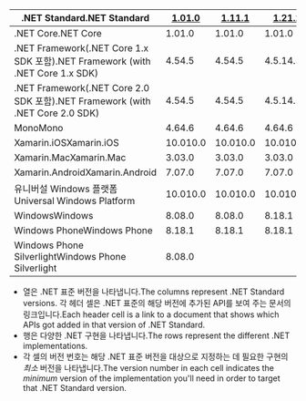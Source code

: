 | <span data-ttu-id="98c2a-101">.NET Standard</span><span class="sxs-lookup"><span data-stu-id="98c2a-101">.NET Standard</span></span>                             | <span data-ttu-id="98c2a-102">[1.0]</span><span class="sxs-lookup"><span data-stu-id="98c2a-102">[1.0]</span></span> | <span data-ttu-id="98c2a-103">[1.1]</span><span class="sxs-lookup"><span data-stu-id="98c2a-103">[1.1]</span></span>  | <span data-ttu-id="98c2a-104">[1.2]</span><span class="sxs-lookup"><span data-stu-id="98c2a-104">[1.2]</span></span> | <span data-ttu-id="98c2a-105">[1.3]</span><span class="sxs-lookup"><span data-stu-id="98c2a-105">[1.3]</span></span> | <span data-ttu-id="98c2a-106">[1.4]</span><span class="sxs-lookup"><span data-stu-id="98c2a-106">[1.4]</span></span> | <span data-ttu-id="98c2a-107">[1.5]</span><span class="sxs-lookup"><span data-stu-id="98c2a-107">[1.5]</span></span>      | <span data-ttu-id="98c2a-108">[1.6]</span><span class="sxs-lookup"><span data-stu-id="98c2a-108">[1.6]</span></span>      | <span data-ttu-id="98c2a-109">[2.0]</span><span class="sxs-lookup"><span data-stu-id="98c2a-109">[2.0]</span></span>      |
|-------------------------------------------|-------|--------|-------|-------|-------|------------|------------|------------|
| <span data-ttu-id="98c2a-110">.NET Core</span><span class="sxs-lookup"><span data-stu-id="98c2a-110">.NET Core</span></span>                                 | <span data-ttu-id="98c2a-111">1.0</span><span class="sxs-lookup"><span data-stu-id="98c2a-111">1.0</span></span>   | <span data-ttu-id="98c2a-112">1.0</span><span class="sxs-lookup"><span data-stu-id="98c2a-112">1.0</span></span>    | <span data-ttu-id="98c2a-113">1.0</span><span class="sxs-lookup"><span data-stu-id="98c2a-113">1.0</span></span>   | <span data-ttu-id="98c2a-114">1.0</span><span class="sxs-lookup"><span data-stu-id="98c2a-114">1.0</span></span>   | <span data-ttu-id="98c2a-115">1.0</span><span class="sxs-lookup"><span data-stu-id="98c2a-115">1.0</span></span>   | <span data-ttu-id="98c2a-116">1.0</span><span class="sxs-lookup"><span data-stu-id="98c2a-116">1.0</span></span>        | <span data-ttu-id="98c2a-117">1.0</span><span class="sxs-lookup"><span data-stu-id="98c2a-117">1.0</span></span>        | <span data-ttu-id="98c2a-118">2.0</span><span class="sxs-lookup"><span data-stu-id="98c2a-118">2.0</span></span>        |
| <span data-ttu-id="98c2a-119">.NET Framework(.NET Core 1.x SDK 포함)</span><span class="sxs-lookup"><span data-stu-id="98c2a-119">.NET Framework (with .NET Core 1.x SDK)</span></span>   | <span data-ttu-id="98c2a-120">4.5</span><span class="sxs-lookup"><span data-stu-id="98c2a-120">4.5</span></span>   | <span data-ttu-id="98c2a-121">4.5</span><span class="sxs-lookup"><span data-stu-id="98c2a-121">4.5</span></span>    | <span data-ttu-id="98c2a-122">4.5.1</span><span class="sxs-lookup"><span data-stu-id="98c2a-122">4.5.1</span></span> | <span data-ttu-id="98c2a-123">4.6</span><span class="sxs-lookup"><span data-stu-id="98c2a-123">4.6</span></span>   | <span data-ttu-id="98c2a-124">4.6.1</span><span class="sxs-lookup"><span data-stu-id="98c2a-124">4.6.1</span></span> | <span data-ttu-id="98c2a-125">4.6.2</span><span class="sxs-lookup"><span data-stu-id="98c2a-125">4.6.2</span></span>      |            |            |
| <span data-ttu-id="98c2a-126">.NET Framework(.NET Core 2.0 SDK 포함)</span><span class="sxs-lookup"><span data-stu-id="98c2a-126">.NET Framework (with .NET Core 2.0 SDK)</span></span>   | <span data-ttu-id="98c2a-127">4.5</span><span class="sxs-lookup"><span data-stu-id="98c2a-127">4.5</span></span>   | <span data-ttu-id="98c2a-128">4.5</span><span class="sxs-lookup"><span data-stu-id="98c2a-128">4.5</span></span>    | <span data-ttu-id="98c2a-129">4.5.1</span><span class="sxs-lookup"><span data-stu-id="98c2a-129">4.5.1</span></span> | <span data-ttu-id="98c2a-130">4.6</span><span class="sxs-lookup"><span data-stu-id="98c2a-130">4.6</span></span>   | <span data-ttu-id="98c2a-131">4.6.1</span><span class="sxs-lookup"><span data-stu-id="98c2a-131">4.6.1</span></span> | <span data-ttu-id="98c2a-132">4.6.1</span><span class="sxs-lookup"><span data-stu-id="98c2a-132">4.6.1</span></span>      | <span data-ttu-id="98c2a-133">4.6.1</span><span class="sxs-lookup"><span data-stu-id="98c2a-133">4.6.1</span></span>      | <span data-ttu-id="98c2a-134">4.6.1</span><span class="sxs-lookup"><span data-stu-id="98c2a-134">4.6.1</span></span>      |
| <span data-ttu-id="98c2a-135">Mono</span><span class="sxs-lookup"><span data-stu-id="98c2a-135">Mono</span></span>                                      | <span data-ttu-id="98c2a-136">4.6</span><span class="sxs-lookup"><span data-stu-id="98c2a-136">4.6</span></span>   | <span data-ttu-id="98c2a-137">4.6</span><span class="sxs-lookup"><span data-stu-id="98c2a-137">4.6</span></span>    | <span data-ttu-id="98c2a-138">4.6</span><span class="sxs-lookup"><span data-stu-id="98c2a-138">4.6</span></span>   | <span data-ttu-id="98c2a-139">4.6</span><span class="sxs-lookup"><span data-stu-id="98c2a-139">4.6</span></span>   | <span data-ttu-id="98c2a-140">4.6</span><span class="sxs-lookup"><span data-stu-id="98c2a-140">4.6</span></span>   | <span data-ttu-id="98c2a-141">4.6</span><span class="sxs-lookup"><span data-stu-id="98c2a-141">4.6</span></span>        | <span data-ttu-id="98c2a-142">4.6</span><span class="sxs-lookup"><span data-stu-id="98c2a-142">4.6</span></span>        | <span data-ttu-id="98c2a-143">5.4</span><span class="sxs-lookup"><span data-stu-id="98c2a-143">5.4</span></span>        |
| <span data-ttu-id="98c2a-144">Xamarin.iOS</span><span class="sxs-lookup"><span data-stu-id="98c2a-144">Xamarin.iOS</span></span>                               | <span data-ttu-id="98c2a-145">10.0</span><span class="sxs-lookup"><span data-stu-id="98c2a-145">10.0</span></span>  | <span data-ttu-id="98c2a-146">10.0</span><span class="sxs-lookup"><span data-stu-id="98c2a-146">10.0</span></span>   | <span data-ttu-id="98c2a-147">10.0</span><span class="sxs-lookup"><span data-stu-id="98c2a-147">10.0</span></span>  | <span data-ttu-id="98c2a-148">10.0</span><span class="sxs-lookup"><span data-stu-id="98c2a-148">10.0</span></span>  | <span data-ttu-id="98c2a-149">10.0</span><span class="sxs-lookup"><span data-stu-id="98c2a-149">10.0</span></span>  | <span data-ttu-id="98c2a-150">10.0</span><span class="sxs-lookup"><span data-stu-id="98c2a-150">10.0</span></span>       | <span data-ttu-id="98c2a-151">10.0</span><span class="sxs-lookup"><span data-stu-id="98c2a-151">10.0</span></span>       | <span data-ttu-id="98c2a-152">10.14</span><span class="sxs-lookup"><span data-stu-id="98c2a-152">10.14</span></span>      |
| <span data-ttu-id="98c2a-153">Xamarin.Mac</span><span class="sxs-lookup"><span data-stu-id="98c2a-153">Xamarin.Mac</span></span>                               | <span data-ttu-id="98c2a-154">3.0</span><span class="sxs-lookup"><span data-stu-id="98c2a-154">3.0</span></span>   | <span data-ttu-id="98c2a-155">3.0</span><span class="sxs-lookup"><span data-stu-id="98c2a-155">3.0</span></span>    | <span data-ttu-id="98c2a-156">3.0</span><span class="sxs-lookup"><span data-stu-id="98c2a-156">3.0</span></span>   | <span data-ttu-id="98c2a-157">3.0</span><span class="sxs-lookup"><span data-stu-id="98c2a-157">3.0</span></span>   | <span data-ttu-id="98c2a-158">3.0</span><span class="sxs-lookup"><span data-stu-id="98c2a-158">3.0</span></span>   | <span data-ttu-id="98c2a-159">3.0</span><span class="sxs-lookup"><span data-stu-id="98c2a-159">3.0</span></span>        | <span data-ttu-id="98c2a-160">3.0</span><span class="sxs-lookup"><span data-stu-id="98c2a-160">3.0</span></span>        | <span data-ttu-id="98c2a-161">3.8</span><span class="sxs-lookup"><span data-stu-id="98c2a-161">3.8</span></span>        |
| <span data-ttu-id="98c2a-162">Xamarin.Android</span><span class="sxs-lookup"><span data-stu-id="98c2a-162">Xamarin.Android</span></span>                           | <span data-ttu-id="98c2a-163">7.0</span><span class="sxs-lookup"><span data-stu-id="98c2a-163">7.0</span></span>   | <span data-ttu-id="98c2a-164">7.0</span><span class="sxs-lookup"><span data-stu-id="98c2a-164">7.0</span></span>    | <span data-ttu-id="98c2a-165">7.0</span><span class="sxs-lookup"><span data-stu-id="98c2a-165">7.0</span></span>   | <span data-ttu-id="98c2a-166">7.0</span><span class="sxs-lookup"><span data-stu-id="98c2a-166">7.0</span></span>   | <span data-ttu-id="98c2a-167">7.0</span><span class="sxs-lookup"><span data-stu-id="98c2a-167">7.0</span></span>   | <span data-ttu-id="98c2a-168">7.0</span><span class="sxs-lookup"><span data-stu-id="98c2a-168">7.0</span></span>        | <span data-ttu-id="98c2a-169">7.0</span><span class="sxs-lookup"><span data-stu-id="98c2a-169">7.0</span></span>        | <span data-ttu-id="98c2a-170">8.0</span><span class="sxs-lookup"><span data-stu-id="98c2a-170">8.0</span></span>        |
| <span data-ttu-id="98c2a-171">유니버설 Windows 플랫폼</span><span class="sxs-lookup"><span data-stu-id="98c2a-171">Universal Windows Platform</span></span>                | <span data-ttu-id="98c2a-172">10.0</span><span class="sxs-lookup"><span data-stu-id="98c2a-172">10.0</span></span>  | <span data-ttu-id="98c2a-173">10.0</span><span class="sxs-lookup"><span data-stu-id="98c2a-173">10.0</span></span>   | <span data-ttu-id="98c2a-174">10.0</span><span class="sxs-lookup"><span data-stu-id="98c2a-174">10.0</span></span>  | <span data-ttu-id="98c2a-175">10.0</span><span class="sxs-lookup"><span data-stu-id="98c2a-175">10.0</span></span>  | <span data-ttu-id="98c2a-176">10.0</span><span class="sxs-lookup"><span data-stu-id="98c2a-176">10.0</span></span>  | <span data-ttu-id="98c2a-177">10.0.16299</span><span class="sxs-lookup"><span data-stu-id="98c2a-177">10.0.16299</span></span> | <span data-ttu-id="98c2a-178">10.0.16299</span><span class="sxs-lookup"><span data-stu-id="98c2a-178">10.0.16299</span></span> | <span data-ttu-id="98c2a-179">10.0.16299</span><span class="sxs-lookup"><span data-stu-id="98c2a-179">10.0.16299</span></span> |
| <span data-ttu-id="98c2a-180">Windows</span><span class="sxs-lookup"><span data-stu-id="98c2a-180">Windows</span></span>                                   | <span data-ttu-id="98c2a-181">8.0</span><span class="sxs-lookup"><span data-stu-id="98c2a-181">8.0</span></span>   | <span data-ttu-id="98c2a-182">8.0</span><span class="sxs-lookup"><span data-stu-id="98c2a-182">8.0</span></span>    | <span data-ttu-id="98c2a-183">8.1</span><span class="sxs-lookup"><span data-stu-id="98c2a-183">8.1</span></span>   |       |       |            |            |            |
| <span data-ttu-id="98c2a-184">Windows Phone</span><span class="sxs-lookup"><span data-stu-id="98c2a-184">Windows Phone</span></span>                             | <span data-ttu-id="98c2a-185">8.1</span><span class="sxs-lookup"><span data-stu-id="98c2a-185">8.1</span></span>   | <span data-ttu-id="98c2a-186">8.1</span><span class="sxs-lookup"><span data-stu-id="98c2a-186">8.1</span></span>    | <span data-ttu-id="98c2a-187">8.1</span><span class="sxs-lookup"><span data-stu-id="98c2a-187">8.1</span></span>   |       |       |            |            |            |
| <span data-ttu-id="98c2a-188">Windows Phone Silverlight</span><span class="sxs-lookup"><span data-stu-id="98c2a-188">Windows Phone Silverlight</span></span>                 | <span data-ttu-id="98c2a-189">8.0</span><span class="sxs-lookup"><span data-stu-id="98c2a-189">8.0</span></span>   |        |       |       |       |            |            |            |

- <span data-ttu-id="98c2a-190">열은 .NET 표준 버전을 나타냅니다.</span><span class="sxs-lookup"><span data-stu-id="98c2a-190">The columns represent .NET Standard versions.</span></span> <span data-ttu-id="98c2a-191">각 헤더 셀은 .NET 표준의 해당 버전에 추가된 API를 보여 주는 문서의 링크입니다.</span><span class="sxs-lookup"><span data-stu-id="98c2a-191">Each header cell is a link to a document that shows which APIs got added in that version of .NET Standard.</span></span>
- <span data-ttu-id="98c2a-192">행은 다양한 .NET 구현을 나타냅니다.</span><span class="sxs-lookup"><span data-stu-id="98c2a-192">The rows represent the different .NET implementations.</span></span>
- <span data-ttu-id="98c2a-193">각 셀의 버전 번호는 해당 .NET 표준 버전을 대상으로 지정하는 데 필요한 구현의 *최소* 버전을 나타냅니다.</span><span class="sxs-lookup"><span data-stu-id="98c2a-193">The version number in each cell indicates the *minimum* version of the implementation you'll need in order to target that .NET Standard version.</span></span>

[1.0]: https://github.com/dotnet/standard/blob/master/docs/versions/netstandard1.0.md
[1.1]: https://github.com/dotnet/standard/blob/master/docs/versions/netstandard1.1.md
[1.2]: https://github.com/dotnet/standard/blob/master/docs/versions/netstandard1.2.md
[1.3]: https://github.com/dotnet/standard/blob/master/docs/versions/netstandard1.3.md
[1.4]: https://github.com/dotnet/standard/blob/master/docs/versions/netstandard1.4.md
[1.5]: https://github.com/dotnet/standard/blob/master/docs/versions/netstandard1.5.md
[1.6]: https://github.com/dotnet/standard/blob/master/docs/versions/netstandard1.6.md
[2.0]: https://github.com/dotnet/standard/blob/master/docs/versions/netstandard2.0.md

